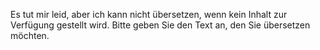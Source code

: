Es tut mir leid, aber ich kann nicht übersetzen, wenn kein Inhalt zur Verfügung gestellt wird. Bitte geben Sie den Text an, den Sie übersetzen möchten.